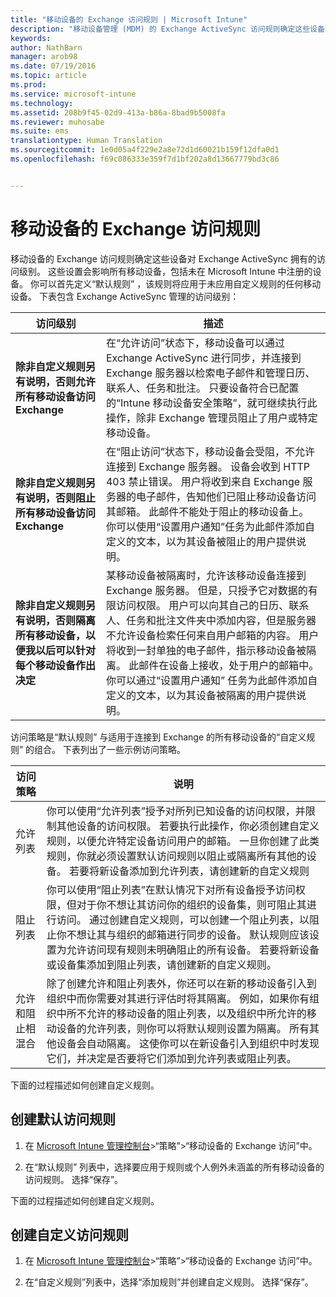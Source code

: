 ```yaml
---
title: "移动设备的 Exchange 访问规则 | Microsoft Intune"
description: "移动设备管理 (MDM) 的 Exchange ActiveSync 访问规则确定这些设备对 Exchange 拥有的访问级别。"
keywords: 
author: NathBarn
manager: arob98
ms.date: 07/19/2016
ms.topic: article
ms.prod: 
ms.service: microsoft-intune
ms.technology: 
ms.assetid: 208b9f45-02d9-413a-b86a-8bad9b5008fa
ms.reviewer: muhosabe
ms.suite: ems
translationtype: Human Translation
ms.sourcegitcommit: 1e0d05a4f229e2a8e72d1d60021b159f12dfa0d1
ms.openlocfilehash: f69c086333e359f7d1bf202a8d13667779bd3c86


---
```


# 移动设备的 Exchange 访问规则
移动设备的 Exchange 访问规则确定这些设备对 Exchange ActiveSync 拥有的访问级别。 这些设置会影响所有移动设备，包括未在 Microsoft Intune 中注册的设备。 你可以首先定义“默认规则”  ，该规则将应用于未应用自定义规则的任何移动设备。 下表包含 Exchange ActiveSync 管理的访问级别：

|访问级别|描述|
|----------------|---------------|
|**除非自定义规则另有说明，否则允许所有移动设备访问 Exchange**|在“允许访问”状态下，移动设备可以通过 Exchange ActiveSync 进行同步，并连接到 Exchange 服务器以检索电子邮件和管理日历、联系人、任务和批注。 只要设备符合已配置的“Intune 移动设备安全策略”，就可继续执行此操作，除非 Exchange 管理员阻止了用户或特定移动设备。|
|**除非自定义规则另有说明，否则阻止所有移动设备访问 Exchange**|在“阻止访问”状态下，移动设备会受阻，不允许连接到 Exchange 服务器。 设备会收到 HTTP 403 禁止错误。 用户将收到来自 Exchange 服务器的电子邮件，告知他们已阻止移动设备访问其邮箱。 此邮件不能处于阻止的移动设备上。 你可以使用“设置用户通知”任务为此邮件添加自定义的文本，以为其设备被阻止的用户提供说明。|
|**除非自定义规则另有说明，否则隔离所有移动设备，以便我以后可以针对每个移动设备作出决定**|某移动设备被隔离时，允许该移动设备连接到 Exchange 服务器。 但是，只授予它对数据的有限访问权限。 用户可以向其自己的日历、联系人、任务和批注文件夹中添加内容，但是服务器不允许设备检索任何来自用户邮箱的内容。 用户将收到一封单独的电子邮件，指示移动设备被隔离。 此邮件在设备上接收，处于用户的邮箱中。 你可以通过“设置用户通知”  任务为此邮件添加自定义的文本，以为其设备被隔离的用户提供说明。|

访问策略是“默认规则”  与适用于连接到 Exchange 的所有移动设备的“自定义规则”  的组合。 下表列出了一些示例访问策略。

|访问策略|说明|
|-------------------|---------------|
|允许列表|你可以使用“允许列表”授予对所列已知设备的访问权限，并限制其他设备的访问权限。 若要执行此操作，你必须创建自定义规则，以便允许特定设备访问用户的邮箱。 一旦你创建了此类规则，你就必须设置默认访问规则以阻止或隔离所有其他的设备。 若要将新设备添加到允许列表，请创建新的自定义规则|
|阻止列表|你可以使用“阻止列表”在默认情况下对所有设备授予访问权限，但对于你不想让其访问你的组织的设备集，则可阻止其进行访问。 通过创建自定义规则，可以创建一个阻止列表，以阻止你不想让其与组织的邮箱进行同步的设备。 默认规则应该设置为允许访问现有规则未明确阻止的所有设备。 若要将新设备或设备集添加到阻止列表，请创建新的自定义规则。|
|允许和阻止相混合|除了创建允许和阻止列表外，你还可以在新的移动设备引入到组织中而你需要对其进行评估时将其隔离。 例如，如果你有组织中所不允许的移动设备的阻止列表，以及组织中所允许的移动设备的允许列表，则你可以将默认规则设置为隔离。 所有其他设备会自动隔离。 这使你可以在新设备引入到组织中时发现它们，并决定是否要将它们添加到允许列表或阻止列表。|
下面的过程描述如何创建自定义规则。

## 创建默认访问规则

1.  在 [Microsoft Intune 管理控制台](http://manage.microsoft.com)&gt;“策略”&gt;“移动设备的 Exchange 访问”中。

2.  在“默认规则”  列表中，选择要应用于规则或个人例外未涵盖的所有移动设备的访问规则。 选择“保存”。

下面的过程描述如何创建自定义规则。

## 创建自定义访问规则

1. 在 [Microsoft Intune 管理控制台](http://manage.microsoft.com)&gt;“策略”&gt;“移动设备的 Exchange 访问”中。

2.  在“自定义规则”列表中，选择“添加规则”并创建自定义规则。 选择“保存”。



<!--HONumber=Jul16_HO3-->


